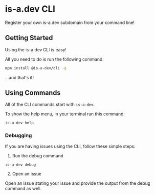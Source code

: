 # is-a.dev CLI
Register your own is-a.dev subdomain from your command line!

## Getting Started

Using the is-a.dev CLI is easy!

All you need to do is run the following command:

```bash
npm install @is-a-dev/cli -g
```

...and that's it!

## Using Commands

All of the CLI commands start with `is-a-dev`.

To show the help menu, in your terminal run this command:

```bash
is-a-dev help
```

### Debugging

If you are having issues using the CLI, follow these simple steps:

1. Run the debug command

```bash
is-a-dev debug
```

2. Open an issue

Open an issue stating your issue and provide the output from the debug command as well.
